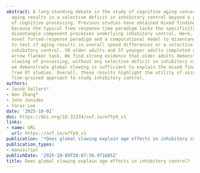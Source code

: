 ```yaml
---
abstract: A long-standing debate in the study of cognitive aging concerns whether
  aging results in a selective deficit in inhibitory control beyond a general slowing
  of cognitive processing. Previous studies have obtained mixed findings, in part
  because the typical free response time paradigm lacks the specificity required to
  disentangle component processes underlying inhibitory control. Here, we apply a
  novel forced-response paradigm and a computational model to disentangle these processes
  to test if aging results in overall speed differences or a selective deficit in
  inhibitory control. 50 older adults and 57 younger adults completed a “forced-response”
  arrow flanker task. We find strong evidence that older adults demonstrate a global
  slowing of processing, without any selective deficit in inhibitory control. Furthermore,
  we demonstrate global slowing is sufficient to explain the mixed findings in previous
  free RT studies. Overall, these results highlight the utility of using a theory-informed,
  fine-grained approach to study inhibitory control.
authors:
- Jacob Sellers*
- Han Zhang*
- John Jonides
- Taraz Lee
date: '2025-10-01'
doi: https://doi.org/10.31234/osf.io/w7fp9_v1
links:
- name: URL
  url: https://osf.io/w7fp9_v1
publication: '*Does global slowing explain age effects in inhibitory control?*'
publication_types:
- manuscript
publishDate: '2025-10-09T20:07:56.971605Z'
title: Does global slowing explain age effects in inhibitory control?
---
```

